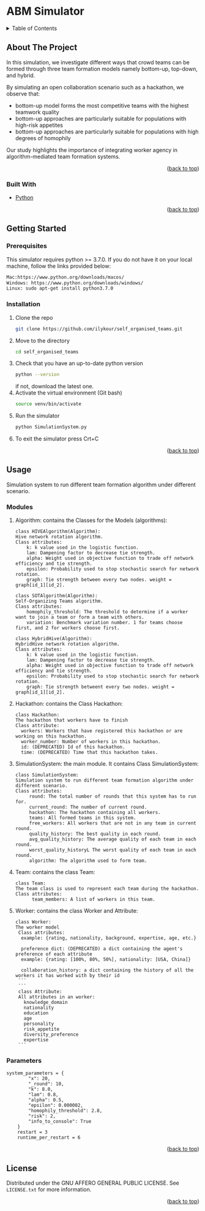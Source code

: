 # ABM Simulator

<!-- TABLE OF CONTENTS -->
<details>
  <summary>Table of Contents</summary>
  <ol>
    <li>
      <a href="#about-the-project">About The Project</a>
      <ul>
        <li><a href="#built-with">Built With</a></li>
      </ul>
    </li>
    <li>
      <a href="#getting-started">Getting Started</a>
      <ul>
        <li><a href="#prerequisites">Prerequisites</a></li>
        <li><a href="#installation">Installation</a></li>
      </ul>
    </li>
    <li><a href="#usage">Usage</a></li>
    <li><a href="#license">License</a></li>
  </ol>
</details>



<!-- ABOUT THE PROJECT -->
## About The Project
In this simulation, we investigate different ways that crowd teams can be formed through three team formation models namely bottom-up, top-down, and hybrid.


By simulating an open collaboration scenario such as a hackathon, we observe that:
* bottom-up model forms the most competitive teams with the highest teamwork quality
* bottom-up approaches are particularly suitable for populations with high-risk appetites
* bottom-up approaches are particularly suitable for populations with high degrees of homophily

Our study highlights the importance of integrating worker agency in algorithm-mediated team formation systems.


<p align="right">(<a href="#top">back to top</a>)</p>



### Built With

* [Python](https://www.python.org/)

<p align="right">(<a href="#top">back to top</a>)</p>

<!-- GETTING STARTED -->
## Getting Started

### Prerequisites
This simulator requires python >= 3.7.0. 
If you do not have it on your local machine, follow the links provided below:
  ```sh
  Mac:https://www.python.org/downloads/macos/
  Windows: https://www.python.org/downloads/windows/
  Linux: sudo apt-get install python3.7.0
  ```

### Installation

1. Clone the repo
   ```sh
   git clone https://github.com/ilykour/self_organised_teams.git
   ```
2. Move to the directory
   ```sh
   cd self_organised_teams
   ```
3. Check that you have an up-to-date python version
   ```sh
   python --version
   ```
   if not, download the latest one.
4. Activate the virtual environment (Git bash)
   ```sh
   source venv/bin/activate
   ```
5. Run the simulator
   ```sh
   python SimulationSystem.py
   ```
6. To exit the simulator press Crt+C

<p align="right">(<a href="#top">back to top</a>)</p>



<!-- USAGE EXAMPLES -->
## Usage
Simulation system to run different team formation algorithm under different scenario.

### Modules
1. Algorithm: contains the Classes for the Models (algorithms):
    
    ```
    class HIVEAlgorithm(Algorithm):
    Hive network rotation algorithm.
    Class attributes:
        k: k value used in the logistic function.
        lam: Dampening factor to decrease tie strength.
        alpha: Weight used in objective function to trade off network efficiency and tie strength.
        epsilon: Probability used to stop stochastic search for network rotation.
        graph: Tie strength between every two nodes. weight = graph[id_1][id_2].
    ```
    ```
    class SOTAlgorithm(Algorithm):
    Self-Organizing Teams algorithm.
    Class attributes:
        homophily_threshold: The threshold to determine if a worker want to join a team or form a team with others.
        variation: Benchmark variation number. 1 for teams choose first, and 2 for workers choose first.
    ```
    ```
    class HybridHive(Algorithm):
    HybridHive network rotation algorithm.
    Class attributes:
        k: k value used in the logistic function.
        lam: Dampening factor to decrease tie strength.
        alpha: Weight used in objective function to trade off network efficiency and tie strength.
        epsilon: Probability used to stop stochastic search for network rotation.
        graph: Tie strength betweent every two nodes. weight = graph[id_1][id_2].
    ```
    
2. Hackathon: contains the Class Hackathon:
    ```
    class Hackathon:
    The hackathon that workers have to finish
    Class attribute:
      workers: Workers that have registered this hackathon or are working on this hackathon.
      worker_number: Number of workers in this hackathon.
      id: (DEPRECATED) Id of this hackathon.
      time: (DEPRECATED) Time that this hackathon takes.
    ```
5. SimulationSystem: the main module. It contains Class SimulationSystem:
    ```
    class SimulationSystem:
    Simulation system to run different team formation algorithm under different scenario.
    Class attributes:
         round: The total number of rounds that this system has to run for.
         current_round: The number of current round.
         hackathon: The hackathon containing all workers.
         teams: All formed teams in this system.
         free_workers: All workers that are not in any team in current round.
         quality_history: The best quality in each round.
         avg_quality_history: The average quality of each team in each round.
         worst_quality_historyL The worst quality of each team in each round.
         algorithm: The algorithm used to form team.
      ```
7. Team: contains the class Team:
      ```
      class Team:
      The team class is used to represent each team during the hackathon.
      Class attributes:
            team_members: A list of workers in this team.

      ```
9. Worker: contains the class Worker and Attribute:
      ```
      class Worker:
      The worker model
       Class attributes:
        example: {rating, nationality, background, expertise, age, etc.}

        preference dict: (DEPRECATED) a dict containing the agent's preference of each attribute
        example: {rating: [100%, 80%, 50%], nationality: [USA, China]}

        collaboration_history: a dict containing the history of all the workers it has worked with by their id
       ```
       ```
       class Attribute:
       All attributes in an worker:
         knowledge_domain
         nationality
         education
         age
         personality
         risk_appetite
         diversity_preference
         expertise
       ```

### Parameters
```
system_parameters = {
        "x": 20,
        "_round": 10,
        "k": 8.0,
        "lam": 0.8,
        "alpha": 0.5,
        "epsilon": 0.000002,
        "homophily_threshold": 2.8,
        "risk": 2,
        "info_to_console": True
    }
    restart = 3
    runtime_per_restart = 6
```

<p align="right">(<a href="#top">back to top</a>)</p>



<!-- LICENSE -->
## License

Distributed under the GNU AFFERO GENERAL PUBLIC LICENSE. See `LICENSE.txt` for more information.

<p align="right">(<a href="#top">back to top</a>)</p>
